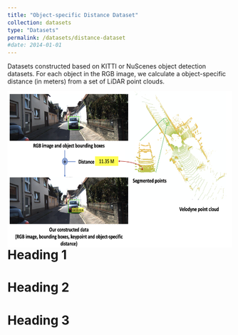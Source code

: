 ```yaml
---
title: "Object-specific Distance Dataset"
collection: datasets
type: "Datasets"
permalink: /datasets/distance-dataset
#date: 2014-01-01
---
```


Datasets constructed based on KITTI or NuScenes object detection datasets. For each object in the RGB image, we calculate a object-specific distance (in meters) from a set of LiDAR point clouds. 

<img src="/images/DistanceDataset.png" alt="drawing" align="left" width="600" height="350"/>  



Heading 1
======

Heading 2
======

Heading 3
======
